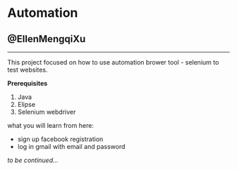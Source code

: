 # Automation

## @EllenMengqiXu

---

This project focused on how to use automation brower tool - selenium to test websites.

**Prerequisites**
1. Java
2. Elipse
3. Selenium webdriver 

what you will learn from here:
* sign up facebook registration
* log in gmail with email and password 

*to be continued...*

